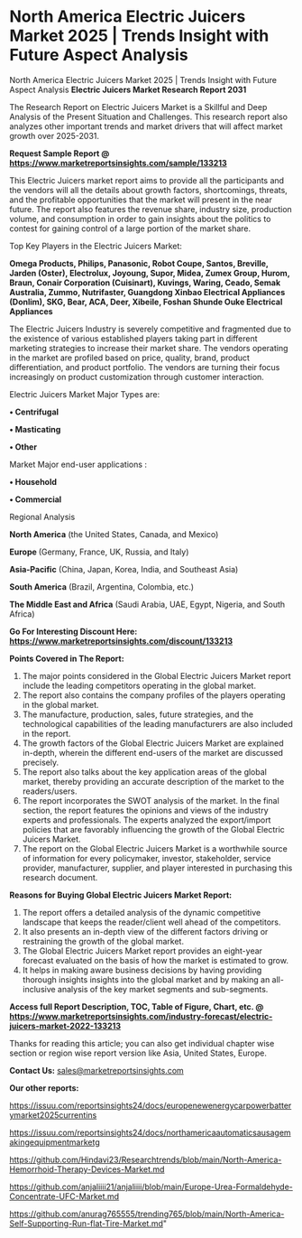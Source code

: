 # North America Electric Juicers Market 2025 | Trends Insight with Future Aspect Analysis
North America Electric Juicers Market 2025 | Trends Insight with Future Aspect Analysis
<strong>Electric Juicers Market Research Report 2031</strong>

The Research Report on Electric Juicers Market is a Skillful and Deep Analysis of the Present Situation and Challenges. This research report also analyzes other important trends and market drivers that will affect market growth over 2025-2031.

<strong>Request Sample Report @ <a href=https://www.marketreportsinsights.com/sample/133213>https://www.marketreportsinsights.com/sample/133213</a></strong>

This Electric Juicers market report aims to provide all the participants and the vendors will all the details about growth factors, shortcomings, threats, and the profitable opportunities that the market will present in the near future. The report also features the revenue share, industry size, production volume, and consumption in order to gain insights about the politics to contest for gaining control of a large portion of the market share.

Top Key Players in the Electric Juicers Market:

<strong>Omega Products, Philips, Panasonic, Robot Coupe, Santos, Breville, Jarden (Oster), Electrolux, Joyoung, Supor, Midea, Zumex Group, Hurom, Braun, Conair Corporation (Cuisinart), Kuvings, Waring, Ceado, Semak Australia, Zummo, Nutrifaster, Guangdong Xinbao Electrical Appliances (Donlim), SKG, Bear, ACA, Deer, Xibeile, Foshan Shunde Ouke Electrical Appliances</strong>

The Electric Juicers Industry is severely competitive and fragmented due to the existence of various established players taking part in different marketing strategies to increase their market share. The vendors operating in the market are profiled based on price, quality, brand, product differentiation, and product portfolio. The vendors are turning their focus increasingly on product customization through customer interaction.

Electric Juicers Market Major Types are:

<strong>• Centrifugal

• Masticating

• Other</strong>

Market Major end-user applications :

<strong>• Household

• Commercial</strong>

Regional Analysis

</u><strong><b>North America</b></strong> (the United States, Canada, and Mexico)

<strong><b>Europe </b></strong>(Germany, France, UK, Russia, and Italy)

<strong><b>Asia-Pacific</b></strong> (China, Japan, Korea, India, and Southeast Asia)

<strong><b>South America</b></strong> (Brazil, Argentina, Colombia, etc.)

<strong><b>The Middle East and Africa</b></strong> (Saudi Arabia, UAE, Egypt, Nigeria, and South Africa)

<strong>Go For Interesting Discount Here: <a href=https://www.marketreportsinsights.com/discount/133213>https://www.marketreportsinsights.com/discount/133213</a></strong>

<strong>Points Covered in The Report:</strong>
<ol>
  <li>The major points considered in the Global Electric Juicers Market report include the leading competitors operating in the global market.</li>
  <li>The report also contains the company profiles of the players operating in the global market.</li>
  <li>The manufacture, production, sales, future strategies, and the technological capabilities of the leading manufacturers are also included in the report.</li>
  <li>The growth factors of the Global Electric Juicers Market are explained in-depth, wherein the different end-users of the market are discussed precisely.</li>
  <li>The report also talks about the key application areas of the global market, thereby providing an accurate description of the market to the readers/users.</li>
  <li>The report incorporates the SWOT analysis of the market. In the final section, the report features the opinions and views of the industry experts and professionals. The experts analyzed the export/import policies that are favorably influencing the growth of the Global Electric Juicers Market.</li>
  <li>The report on the Global Electric Juicers Market is a worthwhile source of information for every policymaker, investor, stakeholder, service provider, manufacturer, supplier, and player interested in purchasing this research document.</li>
</ol>
<strong>Reasons for Buying Global Electric Juicers Market Report:</strong>

<ol>
  <li>The report offers a detailed analysis of the dynamic competitive landscape that keeps the reader/client well ahead of the competitors.</li>
  <li>It also presents an in-depth view of the different factors driving or restraining the growth of the global market.</li>
  <li>The Global Electric Juicers Market report provides an eight-year forecast evaluated on the basis of how the market is estimated to grow.</li>
  <li>It helps in making aware business decisions by having providing thorough insights insights into the global market and by making an all-inclusive analysis of the key market segments and sub-segments.</li>
</ol>
<strong>Access full Report Description, TOC, Table of Figure, Chart, etc. @ <a href=https://www.marketreportsinsights.com/industry-forecast/electric-juicers-market-2022-133213>https://www.marketreportsinsights.com/industry-forecast/electric-juicers-market-2022-133213</a></strong>


Thanks for reading this article; you can also get individual chapter wise section or region wise report version like Asia, United States, Europe.

<strong>Contact Us:</strong>
sales@marketreportsinsights.com

<strong>Our other reports:</strong>

<a href=https://issuu.com/reportsinsights24/docs/europenewenergycarpowerbatterymarket2025currentins>https://issuu.com/reportsinsights24/docs/europenewenergycarpowerbatterymarket2025currentins</a>

<a href=https://issuu.com/reportsinsights24/docs/northamericaautomaticsausagemakingequipmentmarketg>https://issuu.com/reportsinsights24/docs/northamericaautomaticsausagemakingequipmentmarketg</a>

<a href=https://github.com/Hindavi23/Researchtrends/blob/main/North-America-Hemorrhoid-Therapy-Devices-Market.md>https://github.com/Hindavi23/Researchtrends/blob/main/North-America-Hemorrhoid-Therapy-Devices-Market.md</a>

<a href=https://github.com/anjaliiii21/anjaliiii/blob/main/Europe-Urea-Formaldehyde-Concentrate-UFC-Market.md>https://github.com/anjaliiii21/anjaliiii/blob/main/Europe-Urea-Formaldehyde-Concentrate-UFC-Market.md</a>

<a href=https://github.com/anurag765555/trending765/blob/main/North-America-Self-Supporting-Run-flat-Tire-Market.md>https://github.com/anurag765555/trending765/blob/main/North-America-Self-Supporting-Run-flat-Tire-Market.md</a>"
